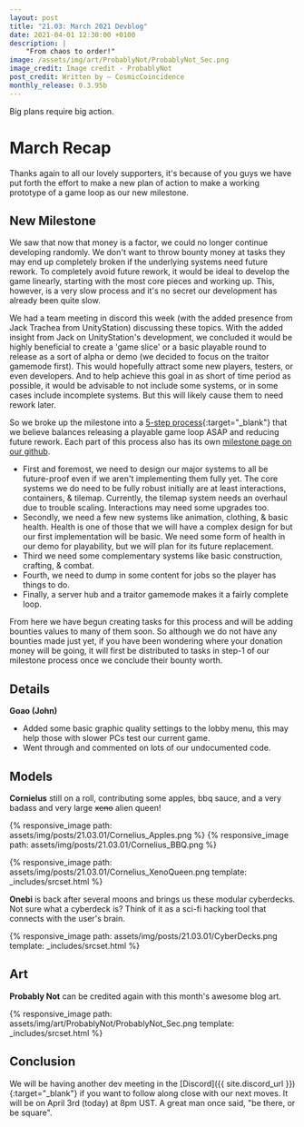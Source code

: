 ```yaml
---
layout: post
title: "21.03: March 2021 Devblog"
date: 2021-04-01 12:30:00 +0100
description: |
    "From chaos to order!"
image: /assets/img/art/ProbablyNot/ProbablyNot_Sec.png
image_credit: Image credit - ProbablyNot
post_credit: Written by – CosmicCoincidence
monthly_release: 0.3.95b
---
```


Big plans require big action.

# March Recap

Thanks again to all our lovely supporters, it's because of you guys we have put forth the effort to make a new plan of action to make a working prototype of a game loop as our new milestone.

## New Milestone

We saw that now that money is a factor, we could no longer continue developing randomly. We don't want to throw bounty money at tasks they may end up completely broken if the underlying systems need future rework. To completely avoid future rework, it would be ideal to develop the game linearly, starting with the most core pieces and working up. This, however, is a very slow process and it's no secret our development has already been quite slow.

We had a team meeting in discord this week (with the added presence from Jack Trachea from UnityStation) discussing these topics. With the added insight from Jack on UnityStation's development, we concluded it would be highly beneficial to create a 'game slice' or a basic playable round to release as a sort of alpha or demo (we decided to focus on the traitor gamemode first). This would hopefully attract some new players, testers, or even developers. And to help achieve this goal in as short of time period as possible, it would be advisable to not include some systems, or in some cases include incomplete systems. But this will likely cause them to need rework later.

So we broke up the milestone into a [5-step process](https://github.com/RE-SS3D/SS3D/wiki/Roadmap-to-a-playable-round){:target="_blank"} that we believe balances releasing a playable game loop ASAP and reducing future rework. Each part of this process also has its own [milestone page on our github](https://github.com/RE-SS3D/SS3D/milestones).
- First and foremost, we need to design our major systems to all be future-proof even if we aren't implementing them fully yet. The core systems we do need to be fully robust initially are at least interactions, containers, & tilemap. Currently, the tilemap system needs an overhaul due to trouble scaling. Interactions may need some upgrades too.
- Secondly, we need a few new systems like animation, clothing, & basic health. Health is one of those that we will have a complex design for but our first implementation will be basic. We need some form of health in our demo for playability, but we will plan for its future replacement.
- Third we need some complementary systems like basic construction, crafting, & combat.
- Fourth, we need to dump in some content for jobs so the player has things to do.
- Finally, a server hub and a traitor gamemode makes it a fairly complete loop.

From here we have begun creating tasks for this process and will be adding bounties values to many of them soon. So although we do not have any bounties made just yet, if you have been wondering where your donation money will be going, it will first be distributed to tasks in step-1 of our milestone process once we conclude their bounty worth.

## Details

**Goao (John)**

- Added some basic graphic quality settings to the lobby menu, this may help those with slower PCs test our current game.
- Went through and commented on lots of our undocumented code.

## Models

**Cornielus** still on a roll, contributing some apples, bbq sauce, and a very badass and very large ~~xeno~~ alien queen!

<div class='horizontal-2' markdown='1'>
  {% responsive_image path: assets/img/posts/21.03.01/Cornelius_Apples.png %}
  {% responsive_image path: assets/img/posts/21.03.01/Cornelius_BBQ.png %}
</div>

{% responsive_image path: assets/img/posts/21.03.01/Cornelius_XenoQueen.png template: _includes/srcset.html %}

**Onebi** is back after several moons and brings us these modular cyberdecks. Not sure what a cyberdeck is? Think of it as a sci-fi hacking tool that connects with the user's brain.

{% responsive_image path: assets/img/posts/21.03.01/CyberDecks.png template: _includes/srcset.html %}

## Art

**Probably Not** can be credited again with this month's awesome blog art.

{% responsive_image path: assets/img/art/ProbablyNot/ProbablyNot_Sec.png template: _includes/srcset.html %}

## Conclusion

We will be having another dev meeting in the [Discord]({{ site.discord_url }}){:target="_blank"} if you want to follow along close with our next moves. It will be on April 3rd (today) at 8pm UST. A great man once said, "be there, or be square".